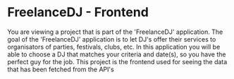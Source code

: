 # FreelanceDJ - Frontend

You are viewing a project that is part of the 'FreelanceDJ' application. The goal of the 'FreelanceDJ' application is to let DJ's offer their services to organisators of parties, festivals, clubs, etc. In this application you will be able to choose a DJ that matches your criteria and date(s), so you have the perfect guy for the job. This project is the frontend used for seeing the data that has been fetched from the API's
